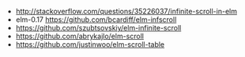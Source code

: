 - http://stackoverflow.com/questions/35226037/infinite-scroll-in-elm
- elm-0.17 https://github.com/bcardiff/elm-infscroll
- https://github.com/szubtsovskiy/elm-infinite-scroll
- https://github.com/abrykajlo/elm-scroll
- https://github.com/justinwoo/elm-scroll-table
